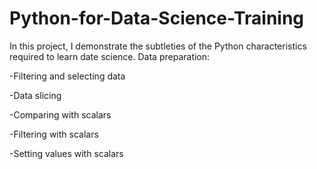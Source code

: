 # Python-for-Data-Science-Training
In this project, I demonstrate the subtleties of the Python characteristics required to learn date science.
Data preparation:

  -Filtering and selecting data
  
  -Data slicing
 
  -Comparing with scalars
  
  -Filtering with scalars
  
  -Setting values with scalars
  

